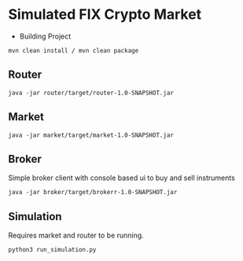 # Simulated FIX Crypto Market

- Building Project

```
mvn clean install / mvn clean package
```

## Router

```
java -jar router/target/router-1.0-SNAPSHOT.jar
```

## Market

```
java -jar market/target/market-1.0-SNAPSHOT.jar
```

## Broker

Simple broker client with console based ui to buy and sell instruments

```
java -jar broker/target/brokerr-1.0-SNAPSHOT.jar
```

## Simulation

Requires market and router to be running.

```
python3 run_simulation.py
```